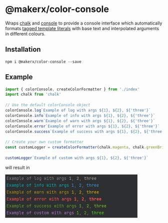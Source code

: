 # @makerx/color-console

Wraps [chalk](https://github.com/chalk/chalk) and [console](https://developer.mozilla.org/en-US/docs/Web/API/console) to provide a console interface which automatically formats [tagged template literals](https://developer.mozilla.org/en-US/docs/Web/JavaScript/Reference/Template_literals#tagged_templates) with base text and interpolated arguments in different colours.

## Installation

```shell
npm i @makerx/color-console --save
```


## Example

```ts
import { colorConsole, createColorFormatter } from './index'
import chalk from 'chalk'

// Use the default colorConsole object
colorConsole.log`Example of log with args ${1}, ${2}, ${'three'}`
colorConsole.info`Example of info with args ${1}, ${2}, ${'three'}`
colorConsole.warn`Example of warn with args ${1}, ${2}, ${'three'}`
colorConsole.error`Example of error with args ${1}, ${2}, ${'three'}`
colorConsole.success`Example of success with args ${1}, ${2}, ${'three'}`

// Create your own custom formatter
const customLogger = createColorFormatter(chalk.magenta, chalk.greenBright, 'log', console)

customLogger`Example of custom with args ${1}, ${2}, ${'three'}`
```

will result in

![Example output](./docs/example.png)


